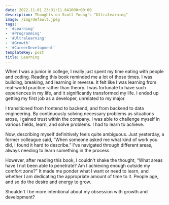 ```yaml
---
date: 2022-11-01 23:31:11.641000+00:00
description: Thoughts on Scott Young's "Ultralearning"
image: /img/default.jpeg
tags:
- '#Learning'
- '#Programming'
- '#Ultralearning'
- '#Growth'
- '#CareerDevelopment'
templateKey: post
title: Learning
---
```


When I was a junior in college, I really just spent my time eating with people and coding. Reading this book reminded me a lot of those times. I was building, breaking, and learning in reverse. It felt like I was learning from real-world practice rather than theory. I was fortunate to have such experiences in my life, and it significantly transformed my life. I ended up getting my first job as a developer, unrelated to my major.

I transitioned from frontend to backend, and from backend to data engineering. By continuously solving necessary problems as situations arose, I gained trust within the company. I was able to challenge myself in various fields, learn, and solve problems. I had to learn to achieve.

Now, describing myself definitively feels quite ambiguous. Just yesterday, a former colleague said, “When someone asked me what kind of work you did, I found it hard to describe.” I've navigated through different areas, always needing to learn something in the process.

However, after reading this book, I couldn't shake the thought, “What areas have I not been able to penetrate? Am I achieving enough outside my comfort zone?” It made me ponder what I want or need to learn, and whether I am dedicating the appropriate amount of time to it. People age, and so do the desire and energy to grow.

Shouldn't I be more intentional about my obsession with growth and development?